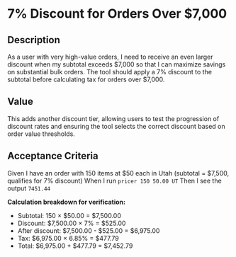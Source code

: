 # 7% Discount for Orders Over $7,000

## Description

As a user with very high-value orders, I need to receive an even larger discount when my subtotal exceeds $7,000 so that I can maximize savings on substantial bulk orders. The tool should apply a 7% discount to the subtotal before calculating tax for orders over $7,000.

## Value

This adds another discount tier, allowing users to test the progression of discount rates and ensuring the tool selects the correct discount based on order value thresholds.

## Acceptance Criteria

Given I have an order with 150 items at $50 each in Utah (subtotal = $7,500, qualifies for 7% discount)
When I run `pricer 150 50.00 UT`
Then I see the output `7451.44`

**Calculation breakdown for verification:**
- Subtotal: 150 × $50.00 = $7,500.00
- Discount: $7,500.00 × 7% = $525.00
- After discount: $7,500.00 - $525.00 = $6,975.00
- Tax: $6,975.00 × 6.85% = $477.79
- Total: $6,975.00 + $477.79 = $7,452.79